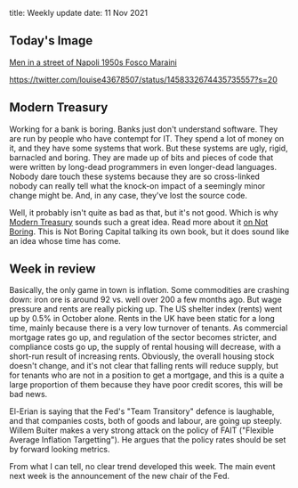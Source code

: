 title: Weekly update
date: 11 Nov 2021


## Today's Image

[Men in a street of Napoli 1950s Fosco Maraini](https://twitter.com/louise43678507/status/1458332674435735557/photo/1)

https://twitter.com/louise43678507/status/1458332674435735557?s=20

## Modern Treasury

Working for a bank is boring.
Banks just don't understand software. 
They are run by people who have contempt for IT.
They spend a lot of money on it, and they have some systems that work.
But these systems are ugly, rigid, barnacled and boring.
They are made up of bits and pieces of code that were written by long-dead programmers in even longer-dead languages.
Nobody dare touch these systems because they are so cross-linked nobody can really tell what the knock-on impact of a seemingly minor change might be.
And, in any case, they've lost the source code.

Well, it probably isn't quite as bad as that, but it's not good.
Which is why [Modern Treasury](https://www.moderntreasury.com/?utm_source=kqPPqQ7PLV) sounds such a great idea.
Read more about it [on Not Boring](https://www.notboring.co/p/modern-treasury-the-quadrillion-quest?r=nmbt&utm_campaign=post&utm_medium=web&utm_source=).
This is Not Boring Capital talking its own book, but it does sound like an idea whose time has come.

## Week in review

Basically, the only game in town is inflation.
Some commodities are crashing down: iron ore is around 92 vs. well over 200 a few months ago.
But wage pressure and rents are really picking up. The US shelter index (rents) went up by 0.5% in October alone. 
Rents in the UK have been static for a long time, mainly because there is a very low turnover of tenants. As commercial mortgage rates go up, and regulation of the sector becomes stricter, and compliance costs go up, the supply of rental housing will decrease, with a short-run result of increasing rents. Obviously, the overall housing stock doesn't change, and it's not clear that falling rents will reduce supply, but for tenants who are not in a position to get a mortgage, and this is a quite a large proportion of them because they have poor credit scores, this will be bad news.

El-Erian is saying that the Fed's "Team Transitory" defence is laughable, and that companies costs, both of goods and labour, are going up steeply. 
Willem Buiter makes a very strong attack on the policy of FAIT ("Flexible Average Inflation Targetting"). He argues that the policy rates should be set by forward looking metrics. 

From what I can tell, no clear trend developed this week. 
The main event next week is the announcement of the new chair of the Fed.
